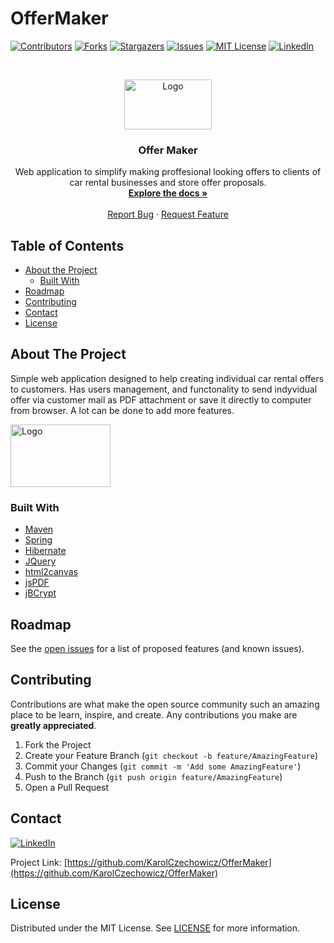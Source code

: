 # OfferMaker
[![Contributors][contributors-shield]][contributors-url]
[![Forks][forks-shield]][forks-url]
[![Stargazers][stars-shield]][stars-url]
[![Issues][issues-shield]][issues-url]
[![MIT License][license-shield]][license-url]
[![LinkedIn][linkedin-shield]][linkedin-url]

<!-- PROJECT LOGO -->
<br />
<p align="center">
  <a href="https://github.com/KarolCzechowicz/OfferMaker">
    <img src="src/main/webapp/images/exampleoffer2.jpg" alt="Logo" width="140" height="80">
  </a>

  <h3 align="center">Offer Maker</h3>

  <p align="center">
    Web application to simplify making proffesional looking offers to clients of car rental businesses and store offer proposals.
    <br />
    <a href="https://github.com/KarolCzechowicz/OfferMaker"><strong>Explore the docs »</strong></a>
    <br />
    <br />
    <a href="https://github.com/KarolCzechowicz/OfferMaker/issues">Report Bug</a>
    ·
    <a href="https://github.com/KarolCzechowicz/OfferMaker/issues">Request Feature</a>
  </p>
</p>



<!-- TABLE OF CONTENTS -->
## Table of Contents

* [About the Project](#about-the-project)
  * [Built With](#built-with)
* [Roadmap](#roadmap)
* [Contributing](#contributing)
* [Contact](#contact)
* [License](#license)



<!-- ABOUT THE PROJECT -->
## About The Project

Simple web application designed to help creating individual car rental offers to customers. Has users management, and functonality to send indyvidual offer via customer mail as PDF attachment or save it directly to computer from browser. A lot can be done to add more features. 

<img src="src/main/webapp/images/exampleoffer.jpg" alt="Logo" width="160" height="100">

### Built With

* [Maven](https://maven.apache.org)
* [Spring](https://spring.io/)
* [Hibernate](https://hibernate.org)
* [JQuery](https://jquery.com)
* [html2canvas](https://github.com/niklasvh/html2canvas)
* [jsPDF](https://github.com/MrRio/jsPDF)
* [jBCrypt](https://github.com/jeremyh/jBCrypt)

<!-- ROADMAP -->
## Roadmap

See the [open issues](https://github.com/KarolCzechowicz/OfferMaker/issues) for a list of proposed features (and known issues).



<!-- CONTRIBUTING -->
## Contributing

Contributions are what make the open source community such an amazing place to be learn, inspire, and create. Any contributions you make are **greatly appreciated**.

1. Fork the Project
2. Create your Feature Branch (`git checkout -b feature/AmazingFeature`)
3. Commit your Changes (`git commit -m 'Add some AmazingFeature'`)
4. Push to the Branch (`git push origin feature/AmazingFeature`)
5. Open a Pull Request


<!-- CONTACT -->
## Contact
[![LinkedIn][linkedin-shield]][linkedin-url]

Project Link: [https://github.com/KarolCzechowicz/OfferMaker](https://github.com/KarolCzechowicz/OfferMaker)


<!-- LICENSE -->
## License

Distributed under the MIT License. See [LICENSE](https://github.com/KarolCzechowicz/OfferMaker/blob/master/LICENSE) for more information.


<!-- MARKDOWN LINKS & IMAGES -->
<!-- https://www.markdownguide.org/basic-syntax/#reference-style-links -->
[contributors-shield]: https://img.shields.io/github/contributors/KarolCzechowicz/OfferMaker.svg?style=flat-square
[contributors-url]: https://github.com/KarolCzechowicz/OfferMaker/graphs/contributors
[forks-shield]: https://img.shields.io/github/forks/KarolCzechowicz/OfferMaker.svg?style=flat-square
[forks-url]: https://github.com/KarolCzechowicz/OfferMaker/network/members
[stars-shield]: https://img.shields.io/github/stars/KarolCzechowicz/OfferMaker.svg?style=flat-square
[stars-url]: https://github.com/KarolCzechowicz/OfferMaker/stargazers
[issues-shield]: https://img.shields.io/github/issues/KarolCzechowicz/OfferMaker.svg?style=flat-square
[issues-url]: https://github.com/KarolCzechowicz/OfferMaker/issues
[license-shield]: https://img.shields.io/github/license/KarolCzechowicz/OfferMaker.svg?style=flat-square
[license-url]: https://github.com/KarolCzechowicz/OfferMaker/blob/master/LICENSE
[linkedin-shield]: https://img.shields.io/badge/-LinkedIn-black.svg?style=flat-square&logo=linkedin&colorB=555
[linkedin-url]: https://linkedin.com/in/karolczechowicz
[product-screenshot]: images/screenshot.png

